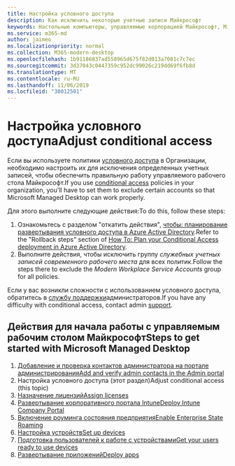 ```yaml
---
title: Настройка условного доступа
description: Как исключить некоторые учетные записи Майкрософт
keywords: Настольные компьютеры, управляемые корпорацией Майкрософт, Microsoft 365, служба, документация
ms.service: m365-md
author: jaimeo
ms.localizationpriority: normal
ms.collection: M365-modern-desktop
ms.openlocfilehash: 1b91186837ad558965d675f82d013a7081c7c7ec
ms.sourcegitcommit: 3d37043c0447359c952dc99026c219dd69f6fb8d
ms.translationtype: MT
ms.contentlocale: ru-RU
ms.lasthandoff: 11/06/2019
ms.locfileid: "38012501"
---
```

# <a name="adjust-conditional-access"></a><span data-ttu-id="daa5d-104">Настройка условного доступа</span><span class="sxs-lookup"><span data-stu-id="daa5d-104">Adjust conditional access</span></span>

<span data-ttu-id="daa5d-105">Если вы используете политики [условного доступа](https://docs.microsoft.com/azure/active-directory/conditional-access/overview) в Организации, необходимо настроить их для исключения определенных учетных записей, чтобы обеспечить правильную работу управляемого рабочего стола Майкрософт.</span><span class="sxs-lookup"><span data-stu-id="daa5d-105">If you use [conditional access](https://docs.microsoft.com/azure/active-directory/conditional-access/overview) policies in your organization, you'll have to set them to exclude certain accounts so that Microsoft Managed Desktop can work properly.</span></span>

<span data-ttu-id="daa5d-106">Для этого выполните следующие действия:</span><span class="sxs-lookup"><span data-stu-id="daa5d-106">To do this, follow these steps:</span></span>

1. <span data-ttu-id="daa5d-107">Ознакомьтесь с разделом "откатить действия", [чтобы: планирование развертывания условного доступа в Azure Active Directory](https://docs.microsoft.com/azure/active-directory/conditional-access/plan-conditional-access#rollback-steps).</span><span class="sxs-lookup"><span data-stu-id="daa5d-107">Refer to the "Rollback steps" section of [How To: Plan your Conditional Access deployment in Azure Active Directory](https://docs.microsoft.com/azure/active-directory/conditional-access/plan-conditional-access#rollback-steps).</span></span>
2. <span data-ttu-id="daa5d-108">Выполните действия, чтобы исключить группу *служебных учетных записей современного рабочего места* для всех политик.</span><span class="sxs-lookup"><span data-stu-id="daa5d-108">Follow the steps there to exclude the *Modern Workplace Service Accounts* group for all policies.</span></span>


<span data-ttu-id="daa5d-109">Если у вас возникли сложности с использованием условного доступа, обратитесь в [службу поддержки](../working-with-managed-desktop/admin-support.md)администраторов.</span><span class="sxs-lookup"><span data-stu-id="daa5d-109">If you have any difficulty with conditional access, contact admin [support](../working-with-managed-desktop/admin-support.md).</span></span>

## <a name="steps-to-get-started-with-microsoft-managed-desktop"></a><span data-ttu-id="daa5d-110">Действия для начала работы с управляемым рабочим столом Майкрософт</span><span class="sxs-lookup"><span data-stu-id="daa5d-110">Steps to get started with Microsoft Managed Desktop</span></span>

1. [<span data-ttu-id="daa5d-111">Добавление и проверка контактов администратора на портале администрирования</span><span class="sxs-lookup"><span data-stu-id="daa5d-111">Add and verify admin contacts in the Admin portal</span></span>](add-admin-contacts.md)
2. <span data-ttu-id="daa5d-112">Настройка условного доступа (этот раздел)</span><span class="sxs-lookup"><span data-stu-id="daa5d-112">Adjust conditional access (this topic)</span></span>
3. [<span data-ttu-id="daa5d-113">Назначение лицензий</span><span class="sxs-lookup"><span data-stu-id="daa5d-113">Assign licenses</span></span>](assign-licenses.md)
4. [<span data-ttu-id="daa5d-114">Развертывание корпоративного портала Intune</span><span class="sxs-lookup"><span data-stu-id="daa5d-114">Deploy Intune Company Portal</span></span>](company-portal.md)
5. [<span data-ttu-id="daa5d-115">Включение роуминга состояния предприятия</span><span class="sxs-lookup"><span data-stu-id="daa5d-115">Enable Enterprise State Roaming</span></span>](enterprise-state-roaming.md)
6. [<span data-ttu-id="daa5d-116">Настройка устройств</span><span class="sxs-lookup"><span data-stu-id="daa5d-116">Set up devices</span></span>](set-up-devices.md)
7. [<span data-ttu-id="daa5d-117">Подготовка пользователей к работе с устройствами</span><span class="sxs-lookup"><span data-stu-id="daa5d-117">Get your users ready to use devices</span></span>](get-started-devices.md)
8. [<span data-ttu-id="daa5d-118">Развертывание приложений</span><span class="sxs-lookup"><span data-stu-id="daa5d-118">Deploy apps</span></span>](deploy-apps.md)